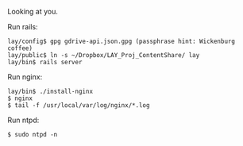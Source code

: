 Looking at you.

Run rails:
```
lay/config$ gpg gdrive-api.json.gpg (passphrase hint: Wickenburg coffee)
lay/public$ ln -s ~/Dropbox/LAY_Proj_ContentShare/ lay
lay/bin$ rails server
```

Run nginx:
```
lay/bin$ ./install-nginx
$ nginx
$ tail -f /usr/local/var/log/nginx/*.log
```

Run ntpd:
```
$ sudo ntpd -n
```
